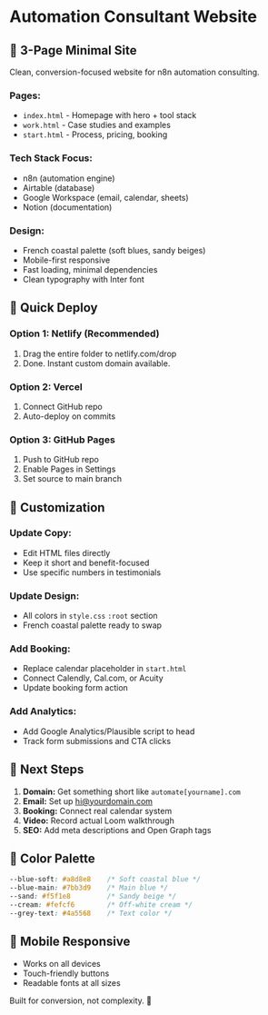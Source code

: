 # Automation Consultant Website

## 🎯 **3-Page Minimal Site**

Clean, conversion-focused website for n8n automation consulting.

### **Pages:**
- `index.html` - Homepage with hero + tool stack
- `work.html` - Case studies and examples  
- `start.html` - Process, pricing, booking

### **Tech Stack Focus:**
- n8n (automation engine)
- Airtable (database)
- Google Workspace (email, calendar, sheets)
- Notion (documentation)

### **Design:**
- French coastal palette (soft blues, sandy beiges)
- Mobile-first responsive
- Fast loading, minimal dependencies
- Clean typography with Inter font

## 🚀 **Quick Deploy**

### **Option 1: Netlify (Recommended)**
1. Drag the entire folder to netlify.com/drop
2. Done. Instant custom domain available.

### **Option 2: Vercel**
1. Connect GitHub repo
2. Auto-deploy on commits

### **Option 3: GitHub Pages**
1. Push to GitHub repo
2. Enable Pages in Settings
3. Set source to main branch

## 🔧 **Customization**

### **Update Copy:**
- Edit HTML files directly
- Keep it short and benefit-focused
- Use specific numbers in testimonials

### **Update Design:**
- All colors in `style.css` `:root` section
- French coastal palette ready to swap

### **Add Booking:**
- Replace calendar placeholder in `start.html`
- Connect Calendly, Cal.com, or Acuity
- Update booking form action

### **Add Analytics:**
- Add Google Analytics/Plausible script to head
- Track form submissions and CTA clicks

## 📧 **Next Steps**

1. **Domain:** Get something short like `automate[yourname].com`
2. **Email:** Set up hi@yourdomain.com  
3. **Booking:** Connect real calendar system
4. **Video:** Record actual Loom walkthrough
5. **SEO:** Add meta descriptions and Open Graph tags

## 🎨 **Color Palette**
```css
--blue-soft: #a8d8e8    /* Soft coastal blue */
--blue-main: #7bb3d9    /* Main blue */  
--sand: #f5f1e8         /* Sandy beige */
--cream: #fefcf6        /* Off-white cream */
--grey-text: #4a5568    /* Text color */
```

## 📱 **Mobile Responsive**
- Works on all devices
- Touch-friendly buttons
- Readable fonts at all sizes

Built for conversion, not complexity. 🩵